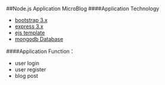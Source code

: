##Node.js Application MicroBlog
####Application Technology 
- [bootstrap 3.x](https://github.com/twbs/bootstrap)
- [express 3.x](https://github.com/strongloop/express)
- [ejs template](https://github.com/tj/ejs)
- [mongodb Database](http://www.mongodb.org/)

####Application Function：
- user login
- user register
- blog post 
